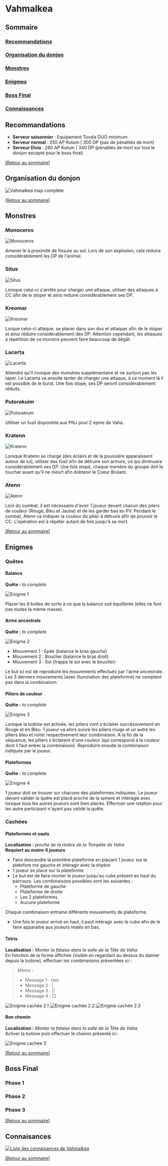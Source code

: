 # Vahmalkea
## Sommaire
### [Recommandations](https://github.com/Varatheon/Atoraxxion/blob/main/Vahmalkea/READM.md#recommandations-1)
### [Organisation du donjon](https://github.com/Varatheon/Atoraxxion/blob/main/Vahmalkea/READM.md#organisation-du-donjon-1)
### [Monstres](https://github.com/Varatheon/Atoraxxion/blob/main/Vahmalkea/READM.md#monstres-1)
### [Enigmes](https://github.com/Varatheon/Atoraxxion/blob/main/Vahmalkea/READM.md#enigmes-1)
### [Boss Final](https://github.com/Varatheon/Atoraxxion/blob/main/Vahmalkea/READM.md#boss-final-1)
### [Connaissances](https://github.com/Varatheon/Atoraxxion/blob/main/Vahmalkea/READM.md#connaisances)
## Recommandations
- **Serveur saisonnier** : Equipement Tuvala DUO minimum
- **Serveur normal** : 250 AP Kutum | 300 DP (pas de pénalités de mort)
- **Serveur Elvia** : 280 AP Kutum | 340 DP (pénalités de mort sur tout le donjon excepté pour le boss final)  

[[Retour au sommaire]](https://github.com/Varatheon/Atoraxxion/blob/main/Vahmalkea/READM.md#sommaire)
## Organisation du donjon
![Vahmalkea map complète](https://github.com/Varatheon/Atoraxxion/blob/main/Vahmalkea/Images/VahmalkeaMap.png)

[[Retour au sommaire]](https://github.com/Varatheon/Atoraxxion/blob/main/Vahmalkea/READM.md#sommaire)
## Monstres
### Monoceros
![Monoceros](https://github.com/Varatheon/Atoraxxion/blob/main/Vahmalkea/Images/Monoceros.png)

Amener le à proximité de fissure au sol. Lors de son explosion, cela réduira considérablement les DP de l'animal.
### Situs
![Situs](https://github.com/Varatheon/Atoraxxion/blob/main/Vahmalkea/Images/Situs.png)

Lorsque celui-ci s'arrète pour charger une attaque, utiliser des attaques à CC afin de le stoper et ainsi reduire considérablement ses DP.
### Kreomar
![Kreomar](https://github.com/Varatheon/Atoraxxion/blob/main/Vahmalkea/Images/Kreomar.png)

Lorque celui-ci attaque, se placer dans son dos et attaquer afin de le stoper et ainsi réduire considérablement des DP. Attention cependant, les attaques à répétition de ce monstre peuvent faire beaucoup de dégât.
### Lacerta
![Lacerta](https://github.com/Varatheon/Atoraxxion/blob/main/Vahmalkea/Images/Lacerta.png)

Attendre qu'il invoque des monstres supplémentaire et ne surtout pas les taper. Le Lacerta va ensuite tenter de charger une attaque, à ce moment là il est possible de le burst. Une fois stopé, ses DP seront considérablement réduits.
### Putorakuim
![Putorakium](https://github.com/Varatheon/Atoraxxion/blob/main/Vahmalkea/Images/Putorakium.png)

Utiliser un fusil disponible aux PNJ pour 2 épine de Vaha.
### Kratenn
![Kratenn](https://github.com/Varatheon/Atoraxxion/blob/main/Vahmalkea/Images/Kratenn.png)

Lorsque Kratenn se charge (des éclairs et de la poussière apparaissent autour de lui), utiliser des fusil afin de détruire son armure, ce qui diminuera considérablement ses DP. Une fois stopé, chaque membre du groupe doit le toucher avant qu'il ne meurt afin dobtenir le Coeur Brulant.
### Atenn
![Atenn](https://github.com/Varatheon/Atoraxxion/blob/main/Vahmalkea/Images/Atenn.png)

Lors du combat, il est nécessaire d'avoir 1 joueur devant chacun des pilers de couleur (Rouge, Bleu et Jaune) et de les garder bas en PV. Pendant le combat, Atenn va indiquer la couleur du pilier à détruire afin de pouvoir le CC. L'opération est à répéter autant de fois jusqu'à sa mort.  

[[Retour au sommaire]](https://github.com/Varatheon/Atoraxxion/blob/main/Vahmalkea/READM.md#sommaire)
## Enigmes
### Quêtes
#### Balance
**Quête :** *to complete*

![Enigme 1](https://github.com/Varatheon/Atoraxxion/blob/main/Vahmalkea/Images/Puzzle1.png)

Placer les 6 boîtes de sorte à ce que la balance soit équilibrée (elles ne font pas toutes la même masse).
#### Arme ancestrale
**Quête :** *to complete*

![Enigme 2](https://github.com/Varatheon/Atoraxxion/blob/main/Vahmalkea/Images/Puzzle2.png)

- Mouvement 1 : Epée (balance le bras gauche)
- Mouvement 2 : Bouclier (balance le bras droit)
- Mouvement 3 : Sol (frappe le sol avec le bouclier)

Le but ici est de reproduire les mouvements effectués par l'arme ancestrale. Les 3 derniers mouvements (avec illumination des plateforme) ne comptent pas dans la combinaison.
#### Piliers de couleur
**Quête :** *to complete*

![Enigme 3](https://github.com/Varatheon/Atoraxxion/blob/main/Vahmalkea/Images/Puzzle3.png)

Lorsque la bobine est activée, les piliers vont s'éclairer succéssivement en Rouge et en Bleu. 1 joueur va alors suivre les piliers rouge et un autre les piliers bleu et noter respectivement leur combinaison. A la fin de la séquence, les piliers s'éclairent d'une couleur (qui correspond à la couleur dont il faut entrer la combinaison). Reproduire ensuite la combinaison indiquée par le joueur.
#### Plateformes
**Quête :** *to complete*

![Enigme 4](https://github.com/Varatheon/Atoraxxion/blob/main/Vahmalkea/Images/Puzzle4.png)

1 joueur doit se trouver sur chacune des plateformes indiquées. Le joueur devant valider la quête est placé proche de la sphere et intéragie avec lorsque tous les autres joueurs sont bien placés. Effectuer une rotation pour les autre participant n'ayant pas validé la quête.
### Cachées
#### Plateformes et sauts
**Localisation :** *proche de la rivière de la Tempête de Vaha*  
**Requiert au moins 4 joueurs**
- Faire descendre la première plateforme en plaçant 1 joueur sur la platefore me gauche et intéragir avec la shpère
- 1 joueur se place sur la plateforme
- Le but est de faire monter le joueur jusqu'au cube présent en haut du parcours. Les combinaisons possibles sont les suivantes :
    - Plateforme de gauche
    - Plateforme de droite
    - Les 2 plateformes
    - Aucune plateforme  

Chaque combinaison entraine différents mouvements de plateforme.
- Une fois le joueur arrivé en haut, il peut intéragir avec le cube afin de le faire apparaitre aux joueurs restés en bas.
#### Tetris
**Localisation :** *Monter la falaise dans la salle de la Tête de Vaha*   
En fonction de la forme affichée (visible en regardant au dessus du damier depuis la bobine), effectuer les combinaisons présentées ici :
> Memo : 
> - Message 1 : rien
> - Message 2 : |
> - Message 3 : ||
> - Message 4 : □

![Enigme cachée 2.1](https://github.com/Varatheon/Atoraxxion/blob/main/Vahmalkea/Images/Secret2-1.png)
![Enigme cachée 2.2](https://github.com/Varatheon/Atoraxxion/blob/main/Vahmalkea/Images/Secret2-2.png)
![Enigme cachée 2.3](https://github.com/Varatheon/Atoraxxion/blob/main/Vahmalkea/Images/Secret2-3.png)
#### Bon chemin
**Localisation :** *Monter la falaise dans la salle de la Tête de Vaha*  
Activer la bobine puis effectuer le chemin présenté ici :

![Enigme cachée 3](https://github.com/Varatheon/Atoraxxion/blob/main/Vahmalkea/Images/Secret3.png)

[[Retour au sommaire]](https://github.com/Varatheon/Atoraxxion/blob/main/Vahmalkea/READM.md#sommaire)
## Boss Final
### Phase 1
### Phase 2
### Phase 3

[[Retour au sommaire]](https://github.com/Varatheon/Atoraxxion/blob/main/Vahmalkea/READM.md#sommaire)
## Connaisances
[![Liste des connaisances de Vahmalkea](https://img.youtube.com/vi/zuORHMQM0xQ/0.jpg)](https://www.youtube.com/watch?v=zuORHMQM0xQ&ab_channel=Rosendo)  

[[Retour au sommaire]](https://github.com/Varatheon/Atoraxxion/blob/main/Vahmalkea/READM.md#sommaire)
